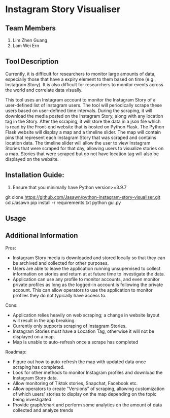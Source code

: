 # Instagram Story Visualiser

## Team Members
1) Lim Zhen Guang
2) Lam Wei Ern

## Tool Description
Currently, it is difficult for researchers to monitor large amounts of data, especially those that have a expiry element to them based on time (e.g., Instagram Story). It is also difficult for researchers to monitor events across the world and correlate data visually.

This tool uses an Instagram account to monitor the Instagram Story of a user-defined list of Instagram users. The tool will periodically scrape these users based on user-defined time intervals. During the scraping, it will download the media posted on the Instagram Story, along with any location tag in the Story. After the scraping, it will store the data in a json file which is read by the Front-end website that is hosted on Python Flask. The Python Flask website will display a map and a timeline slider. The map will contain pins that represent each Instagram Story that was scraped and contains location data. The timeline slider will allow the user to view Instagram Stories that were scraped for that day, allowing users to visualize stories on a map. Stories that were scraped but do not have location tag will also be displayed on the website. 

## Installation Guide:
1) Ensure that you minimally have Python version>=3.9.7

  git clone https://github.com/Jasawn/python-instagram-story-visualiser.git
  cd /Jasawn
  pip install -r requirements.txt
  python gui.py

## Usage

## Additional Information
Pros:
- Instagram Story media is downloaded and stored locally so that they can be archived and collected for other purposes.
- Users are able to leave the application running unsupervised to collect information on stories and return at at future time to investigate the data.
- Application can use any profile to monitor accounts, and even monitor private profiles as long as the logged-in account is following the private account. This can allow operators to use the application to monitor profiles they do not typically have access to.

Cons:
- Application relies heavily on web scraping; a change in website layout will result in the app breaking.
- Currently only supports scraping of Instagram Stories.
- Instagram Stories must have a Location Tag, otherwise it will not be displayed on a map.
- Map is unable to auto-refresh once a scrape has completed

Roadmap:
- Figure out how to auto-refresh the map with updated data once scraping has completed.
- Look for other methods to monitor Instagram profiles and download the Instagram Story data.
- Allow monitoring of Tiktok stories, Snapchat, Facebook etc.
- Allow operators to create "Versions" of scraping, allowing customization of which users' stories to display on the map depending on the topic being investigated
- Provide graph/chart and perform some analytics on the amount of data collected and analyze trends
	
